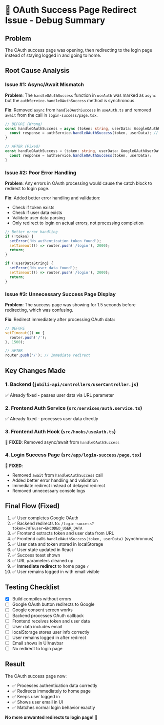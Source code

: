 # 🐛 OAuth Success Page Redirect Issue - Debug Summary

## Problem
The OAuth success page was opening, then redirecting to the login page instead of staying logged in and going to home.

## Root Cause Analysis

### Issue #1: Async/Await Mismatch
**Problem**: The `handleOAuthSuccess` function in `useAuth` was marked as `async` but the `authService.handleOAuthSuccess` method is synchronous.

**Fix**: Removed `async` from `handleOAuthSuccess` in `useAuth.ts` and removed `await` from the call in `login-success/page.tsx`.

```typescript
// BEFORE (Wrong)
const handleOAuthSuccess = async (token: string, userData: GoogleOAuthUserData) => {
  const response = authService.handleOAuthSuccess(token, userData); // No await needed
}

// AFTER (Fixed) 
const handleOAuthSuccess = (token: string, userData: GoogleOAuthUserData) => {
  const response = authService.handleOAuthSuccess(token, userData);
}
```

### Issue #2: Poor Error Handling
**Problem**: Any errors in OAuth processing would cause the catch block to redirect to login page.

**Fix**: Added better error handling and validation:
- Check if token exists
- Check if user data exists  
- Validate user data parsing
- Only redirect to login on actual errors, not processing completion

```typescript
// Better error handling
if (!token) {
  setError('No authentication token found');
  setTimeout(() => router.push('/login'), 2000);
  return;
}

if (!userDataString) {
  setError('No user data found');
  setTimeout(() => router.push('/login'), 2000);
  return;
}
```

### Issue #3: Unnecessary Success Page Display
**Problem**: The success page was showing for 1.5 seconds before redirecting, which was confusing.

**Fix**: Redirect immediately after processing OAuth data:

```typescript
// BEFORE
setTimeout(() => {
  router.push('/');
}, 1500);

// AFTER  
router.push('/'); // Immediate redirect
```

## Key Changes Made

### 1. **Backend** (`jubili-api/controllers/userController.js`)
✅ Already fixed - passes user data via URL parameter

### 2. **Frontend Auth Service** (`src/services/auth.service.ts`)
✅ Already fixed - processes user data directly  

### 3. **Frontend Auth Hook** (`src/hooks/useAuth.ts`)
🔧 **FIXED**: Removed async/await from `handleOAuthSuccess`

### 4. **Login Success Page** (`src/app/login-success/page.tsx`)  
🔧 **FIXED**: 
- Removed `await` from `handleOAuthSuccess` call
- Added better error handling and validation
- Immediate redirect instead of delayed redirect
- Removed unnecessary console logs

## Final Flow (Fixed)

1. ✅ User completes Google OAuth
2. ✅ Backend redirects to: `/login-success?token=JWT&user=ENCODED_USER_DATA`
3. ✅ Frontend extracts token and user data from URL
4. ✅ Frontend calls `handleOAuthSuccess(token, userData)` (synchronous)
5. ✅ User data and token stored in localStorage  
6. ✅ User state updated in React
7. ✅ Success toast shown
8. ✅ URL parameters cleaned up
9. ✅ **Immediate redirect** to home page `/`
10. ✅ User remains logged in with email visible

## Testing Checklist

- [x] Build compiles without errors
- [ ] Google OAuth button redirects to Google
- [ ] Google consent screen works
- [ ] Backend processes OAuth callback 
- [ ] Frontend receives token and user data
- [ ] User data includes email
- [ ] localStorage stores user info correctly
- [ ] User remains logged in after redirect
- [ ] Email shows in UI/navbar
- [ ] No redirect to login page

## Result

The OAuth success page now:
- ✅ Processes authentication data correctly
- ✅ Redirects immediately to home page
- ✅ Keeps user logged in 
- ✅ Shows user email in UI
- ✅ Matches normal login behavior exactly

**No more unwanted redirects to login page!** 🎉
